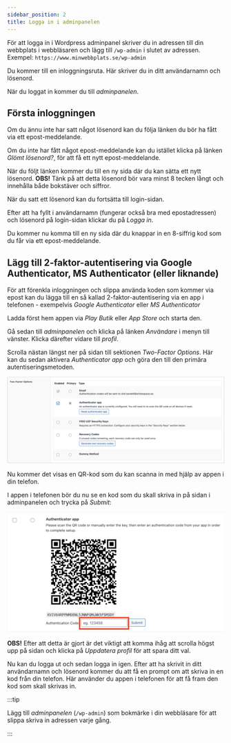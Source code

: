 ```yaml
---
sidebar_position: 2
title: Logga in i adminpanelen
---
```


För att logga in i Wordpress adminpanel skriver du in adressen till din
webbplats i webbläsaren och lägg till `/wp-admin` i slutet av adressen. Exempel:
`https://www.minwebbplats.se/wp-admin`

Du kommer till en inloggningsruta. Här skriver du in ditt användarnamn och
lösenord.

När du loggat in kommer du till _adminpanelen_.

## Första inloggningen

Om du ännu inte har satt något lösenord kan du följa länken du bör ha fått via
ett epost-meddelande.

Om du inte har fått något epost-meddelande kan du istället klicka på länken
_Glömt lösenord?_, för att få ett nytt epost-meddelande.

När du följt länken kommer du till en ny sida där du kan sätta ett nytt
lösenord. **OBS!** Tänk på att detta lösenord bör vara minst 8 tecken långt och
innehålla både bokstäver och siffror.

När du satt ett lösenord kan du fortsätta till login-sidan.

Efter att ha fyllt i användarnamn (fungerar också bra med epostadressen) och
lösenord på login-sidan klickar du på _Logga in_.

Du kommer nu komma till en ny sida där du knappar in en 8-siffrig kod som du får
via ett epost-meddelande.

## Lägg till 2-faktor-autentisering via Google Authenticator, MS Authenticator (eller liknande)

För att förenkla inloggningen och slippa använda koden som kommer via epost kan
du lägga till en så kallad 2-faktor-autentisering via en app i telefonen -
exempelvis _Google Authenticator_ eller _MS Authenticator_

Ladda först hem appen via _Play Butik_ eller _App Store_ och starta den.

Gå sedan till _adminpanelen_ och klicka på länken _Användare_ i menyn till
vänster. Klicka därefter vidare till _profil_.

Scrolla nästan längst ner på sidan till sektionen _Two-Factor Options_. Här kan
du sedan aktivera _Authenticator app_ och göra den till den primära
autentiseringsmetoden.

![Skärmavbild som visar sektionen _Two-Factor Options_ i användarprofilen](./img/2fa-options.png)

Nu kommer det visas en QR-kod som du kan scanna in med hjälp av appen i din
telefon.

I appen i telefonen bör du nu se en kod som du skall skriva in på sidan i
adminpanelen och trycka på _Submit_:

![Skärmavbild som visar var man fyller i OTP-koden i adminpanelen](./img/2fa-options-2.png)

**OBS!** Efter att detta är gjort är det viktigt att komma ihåg att scrolla
högst upp på sidan och klicka på _Uppdatera profil_ för att spara ditt val.

Nu kan du logga ut och sedan logga in igen. Efter att ha skrivit in ditt
användarnamn och lösenord kommer du att få en prompt om att skriva in en kod
från din telefon. Här använder du appen i telefonen för att få fram den kod som
skall skrivas in.

:::tip

Lägg till _adminpanelen_ (`/wp-admin`) som bokmärke i din webbläsare för att
slippa skriva in adressen varje gång.

:::
